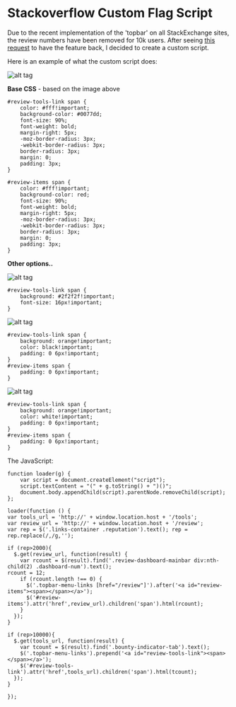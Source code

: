 Stackoverflow Custom Flag Script
=============================

Due to the recent implementation of the 'topbar' on all StackExchange sites, the review numbers have been removed for 10k users. After seeing [this request](http://meta.stackoverflow.com/questions/209998/bring-back-review-numbers-to-the-top-bar) to have the feature back, I decided to create a custom script.

Here is an example of what the custom script does:

![alt tag](http://i.stack.imgur.com/iGwgU.png)

**Base CSS** - based on the image above

    #review-tools-link span {
        color: #fff!important;
        background-color: #0077dd;
        font-size: 90%;
        font-weight: bold;
        margin-right: 5px;
        -moz-border-radius: 3px;
        -webkit-border-radius: 3px;
        border-radius: 3px;
        margin: 0;
        padding: 3px;
    }
    
    #review-items span {
        color: #fff!important;
        background-color: red;
        font-size: 90%;
        font-weight: bold;
        margin-right: 5px;
        -moz-border-radius: 3px;
        -webkit-border-radius: 3px;
        border-radius: 3px;
        margin: 0;
        padding: 3px;
    }

**Other options..**

![alt tag](http://i.stack.imgur.com/CBJB7.png)

    #review-tools-link span {
        background: #2f2f2f!important;
        font-size: 16px!important;
    }

![alt tag](http://i.stack.imgur.com/AWTHZ.png)

    #review-tools-link span {
        background: orange!important;
        color: black!important;
        padding: 0 6px!important;
    }
    #review-items span {
        padding: 0 6px!important;
    }
    
![alt tag](http://i.stack.imgur.com/MZzE3.png)

    #review-tools-link span {
        background: orange!important;
        color: white!important;
        padding: 0 6px!important;
    }
    #review-items span {
        padding: 0 6px!important;
    }
    
The JavaScript:

    function loader(g) {
        var script = document.createElement("script");
        script.textContent = "(" + g.toString() + ")()";
        document.body.appendChild(script).parentNode.removeChild(script);
    };
    
    loader(function () {
    var tools_url = 'http://' + window.location.host + '/tools';
    var review_url = 'http://' + window.location.host + '/review';
    var rep = $('.links-container .reputation').text(); rep = rep.replace(/,/g,'');
    
    if (rep>2000){
      $.get(review_url, function(result) {
        var rcount = $(result).find('.review-dashboard-mainbar div:nth-child(2) .dashboard-num').text();
    rcount = 12;
        if (rcount.length !== 0) {
          $('.topbar-menu-links [href="/review"]').after('<a id="review-items"><span></span></a>');
          $('#review-items').attr('href',review_url).children('span').html(rcount);
        }
      });
    }
    
    if (rep>10000){
      $.get(tools_url, function(result) {
        var tcount = $(result).find('.bounty-indicator-tab').text();
        $('.topbar-menu-links').prepend('<a id="review-tools-link"><span></span></a>');
        $('#review-tools-link').attr('href',tools_url).children('span').html(tcount);
      });
    }
    
    });
